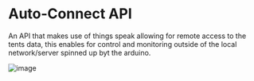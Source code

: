 # Auto-Connect API
An API that makes use of things speak allowing for remote access to the tents data, this enables for control and monitoring outside of the local network/server spinned up byt the arduino.

![image](https://github.com/user-attachments/assets/223f999c-4b26-43ed-a5e9-24b609fdd9f9)
